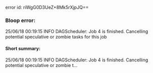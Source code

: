 error id: riWgG0D3UeZ+8Mk5rXjpJQ==
### Bloop error:

25/06/18 00:19:15 INFO DAGScheduler: Job 4 is finished. Cancelling potential speculative or zombie tasks for this job
#### Short summary: 

25/06/18 00:19:15 INFO DAGScheduler: Job 4 is finished. Cancelling potential speculative or zombie t...